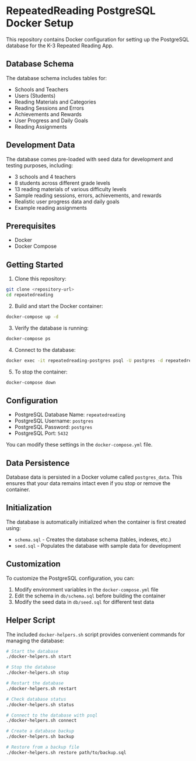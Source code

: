 # RepeatedReading PostgreSQL Docker Setup

This repository contains Docker configuration for setting up the PostgreSQL database for the K-3 Repeated Reading App.

## Database Schema

The database schema includes tables for:
- Schools and Teachers
- Users (Students)
- Reading Materials and Categories
- Reading Sessions and Errors
- Achievements and Rewards
- User Progress and Daily Goals
- Reading Assignments

## Development Data

The database comes pre-loaded with seed data for development and testing purposes, including:
- 3 schools and 4 teachers
- 8 students across different grade levels
- 13 reading materials of various difficulty levels
- Sample reading sessions, errors, achievements, and rewards
- Realistic user progress data and daily goals
- Example reading assignments

## Prerequisites

- Docker
- Docker Compose

## Getting Started

1. Clone this repository:
```bash
git clone <repository-url>
cd repeatedreading
```

2. Build and start the Docker container:
```bash
docker-compose up -d
```

3. Verify the database is running:
```bash
docker-compose ps
```

4. Connect to the database:
```bash
docker exec -it repeatedreading-postgres psql -U postgres -d repeatedreading
```

5. To stop the container:
```bash
docker-compose down
```

## Configuration

- PostgreSQL Database Name: `repeatedreading`
- PostgreSQL Username: `postgres`
- PostgreSQL Password: `postgres`
- PostgreSQL Port: `5432`

You can modify these settings in the `docker-compose.yml` file.

## Data Persistence

Database data is persisted in a Docker volume called `postgres_data`. This ensures that your data remains intact even if you stop or remove the container.

## Initialization

The database is automatically initialized when the container is first created using:
- `schema.sql` - Creates the database schema (tables, indexes, etc.)
- `seed.sql` - Populates the database with sample data for development

## Customization

To customize the PostgreSQL configuration, you can:
1. Modify environment variables in the `docker-compose.yml` file
2. Edit the schema in `db/schema.sql` before building the container
3. Modify the seed data in `db/seed.sql` for different test data

## Helper Script

The included `docker-helpers.sh` script provides convenient commands for managing the database:

```bash
# Start the database
./docker-helpers.sh start

# Stop the database
./docker-helpers.sh stop

# Restart the database
./docker-helpers.sh restart

# Check database status
./docker-helpers.sh status

# Connect to the database with psql
./docker-helpers.sh connect

# Create a database backup
./docker-helpers.sh backup

# Restore from a backup file
./docker-helpers.sh restore path/to/backup.sql
``` 